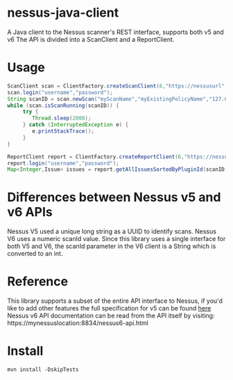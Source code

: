 nessus-java-client
==================

A Java client to the Nessus scanner's REST interface, supports both v5 and v6</h2>
The API is divided into a ScanClient and a ReportClient.

  
Usage
=====

```java
ScanClient scan = ClientFactory.createScanClient(6,"https://nessusurl",true); // true == accept all hostnames from SSL cert
scan.login("username","password");
String scanID = scan.newScan("myScanName","myExistingPolicyName","127.0.0.1,someotherhost");
while (scan.isScanRunning(scanID)) {
     try {
        Thread.sleep(2000);
     } catch (InterruptedException e) {
        e.printStackTrace();
     }
}

ReportClient report = ClientFactory.createReportClient(6,"https://nessusurl",true);
report.login("username","password");
Map<Integer,Issue> issues = report.getAllIssuesSortedByPluginId(scanID);
```

Differences between Nessus v5 and v6 APIs
=========
Nessus V5 used a unique long string as a UUID to identify scans.  Nessus V6 uses a numeric scanId value. Since this library uses a single interface for both V5 and V6, the scanId parameter in the V6 client is a String which is converted to an int.


Reference
=========
This library supports a subset of the entire API interface to Nessus, if you'd like to add other features the full specification for v5 can be found [here](http://static.tenable.com/documentation/nessus_5.0_XMLRPC_protocol_guide.pdf)
Nessus v6 API documentation can be read from the API itself by visiting: https://mynessuslocation:8834/nessus6-api.html

Install
=======
```mvn install -DskipTests```

